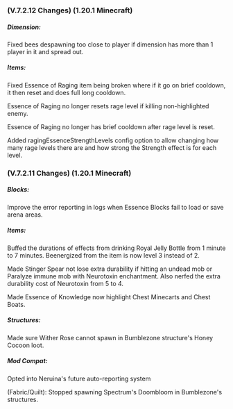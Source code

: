 ### **(V.7.2.12 Changes) (1.20.1 Minecraft)**

##### Dimension:
Fixed bees despawning too close to player if dimension has more than 1 player in it and spread out.

##### Items:
Fixed Essence of Raging item being broken where if it go on brief cooldown, it then reset and does full long cooldown.

Essence of Raging no longer resets rage level if killing non-highlighted enemy.

Essence of Raging no longer has brief cooldown after rage level is reset.

Added ragingEssenceStrengthLevels config option to allow changing how many rage levels there are and how strong the Strength effect is for each level.


### **(V.7.2.11 Changes) (1.20.1 Minecraft)**

##### Blocks:
Improve the error reporting in logs when Essence Blocks fail to load or save arena areas.

##### Items:
Buffed the durations of effects from drinking Royal Jelly Bottle from 1 minute to 7 minutes. Beenergized from the item is now level 3 instead of 2.

Made Stinger Spear not lose extra durability if hitting an undead mob or Paralyze immune mob with Neurotoxin enchantment.
 Also nerfed the extra durability cost of Neurotoxin from 5 to 4.

Made Essence of Knowledge now highlight Chest Minecarts and Chest Boats.

##### Structures:
Made sure Wither Rose cannot spawn in Bumblezone structure's Honey Cocoon loot.

##### Mod Compat:
Opted into Neruina's future auto-reporting system

(Fabric/Quilt): Stopped spawning Spectrum's Doombloom in Bumblezone's structures.
